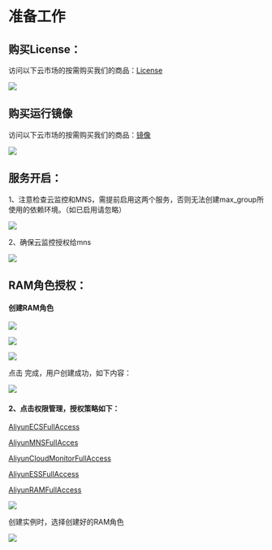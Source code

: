 # 准备工作

## 购买License：

访问以下云市场的按需购买我们的商品：[License](https://market.aliyun.com/products/56838014/cmgj00040678.html?#sku=yuncode3467800001)

![](../../.gitbook/assets/image%20%28126%29.png)

## 购买运行镜像

访问以下云市场的按需购买我们的商品：[镜像](https://market.aliyun.com/products/52732002/cmjj00040459.html)

![](../../.gitbook/assets/image%20%28125%29.png)

## 服务开启：

1、注意检查云监控和MNS，需提前启用这两个服务，否则无法创建max\_group所使用的依赖环境。（如已启用请忽略）

![](../../.gitbook/assets/image%20%2826%29.png)

2、确保云监控授权给mns

![](../../.gitbook/assets/image%20%2874%29.png)

## RAM角色授权：

#### **创建RAM角色**

![](../../.gitbook/assets/image%20%285%29.png)

![](../../.gitbook/assets/image%20%28112%29.png)

![](../../.gitbook/assets/image%20%28108%29.png)

点击 完成，用户创建成功，如下内容：

![](../../.gitbook/assets/image%20%28105%29.png)

#### 2、点击权限管理，授权策略如下：

[AliyunECSFullAccess](https://ram.console.aliyun.com/policies/AliyunECSFullAccess/System)

[AliyunMNSFullAcces](https://ram.console.aliyun.com/policies/AliyunMNSFullAccess/System)

[AliyunCloudMonitorFullAccess](https://ram.console.aliyun.com/policies/AliyunCloudMonitorFullAccess/System)

[AliyunESSFullAccess](https://ram.console.aliyun.com/policies/AliyunESSFullAccess/System)

[AliyunRAMFullAccess](https://ram.console.aliyun.com/policies/AliyunRAMFullAccess/System)

![](../../.gitbook/assets/image%20%28117%29.png)

创建实例时，选择创建好的RAM角色

![](../../.gitbook/assets/image%20%2825%29.png)



